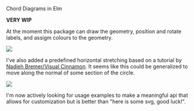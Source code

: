 Chord Diagrams in Elm 

**VERY WIP**

At the moment this package can draw the geometry, position and rotate labels, and assigm colours to the geometry.
 
<img style="max-width: 100%;" src="https://rawgit.com/folkertdev/elm-chord-diagram/master/examples/coloured.svg" />

I've also added a predefined horizontal stretching based on a tutorial by [Nadieh Bremer/Visual Cinnamon](https://www.visualcinnamon.com/2015/08/stretched-chord.html).
It seems like this could be generalized to move along the normal of some section of the circle. 

<img style="max-width: 100%;" src="https://rawgit.com/folkertdev/elm-chord-diagram/master/examples/stretched.svg" />

I'm now actively looking for usage examples to make a meaningful api that allows for customization but is better than "here is some svg, good luck!".
